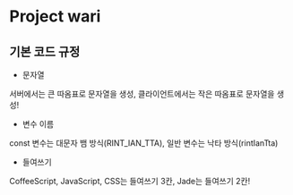 # Project wari

## 기본 코드 규정

+ 문자열

서버에서는 큰 따옴표로 문자열을 생성, 클라이언트에서는 작은 따옴표로 문자열을 생성!

+ 변수 이름

const 변수는 대문자 뱀 방식(RINT_IAN_TTA), 일반 변수는 낙타 방식(rintIanTta)

+ 들여쓰기

CoffeeScript, JavaScript, CSS는 들여쓰기 3칸, Jade는 들여쓰기 2칸!
